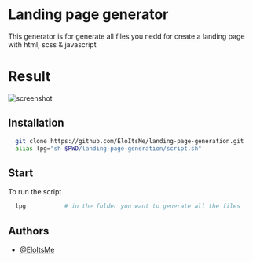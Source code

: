 # Landing page generator

This generator is for generate all files you nedd for create a landing page with html, scss & javascript

# Result

![screenshot](url "https://drive.proton.me/urls/ERV9EDMKF4#oVqZi2IBtBzE")

## Installation

```bash
  git clone https://github.com/EloItsMe/landing-page-generation.git
  alias lpg="sh $PWD/landing-page-generation/script.sh"
```

## Start

To run the script

```bash
  lpg           # in the folder you want to generate all the files
```


## Authors

- [@EloItsMe](https://www.github.com/eloitsme)
